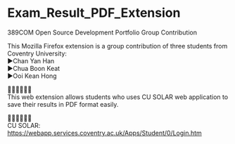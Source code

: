# Exam_Result_PDF_Extension
389COM Open Source Development Portfolio Group Contribution

This Mozilla Firefox extension is a group contribution of three students from Coventry University:  
▶️Chan Yan Han  
▶️Chua Boon Keat  
▶️Ooi Kean Hong  

📁📁📁📁📁📁  
This web extension allows students who uses CU SOLAR web application to save their results in PDF format easily. 

🔗🔗🔗🔗🔗🔗  
CU SOLAR: https://webapp.services.coventry.ac.uk/Apps/Student/0/Login.htm
